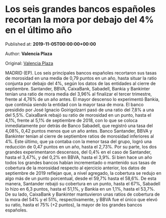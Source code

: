 
# Los seis grandes bancos españoles recortan la mora por debajo del 4% en el último año

Published at: **2019-11-05T00:00:00+00:00**

Author: **Valencia Plaza**

Original: [Valencia Plaza](https://valenciaplaza.com/los-seis-grandes-bancos-espanoles-recortan-la-mora-por-debajo-del-4-en-el-ultimo-ano)

MADRID (EP). Los seis principales bancos españoles recortaron sus tasas de morosidad en una media de 0,79 puntos en un año, hasta situar la ratio conjunta por debajo del 4%, según los datos de las entidades al cierre de septiembre.
Santander, BBVA, CaixaBank, Sabadell, Bankia y Bankinter tenían una ratio de mora media del 3,96% al finalizar el tercer trimestre, frente al 4,76% de un año antes. El mayor descenso lo experimentó Bankia, que continúa siendo la entidad con la mayor tasa de mora. El banco presidido por José Ignacio Goirigolzarri pasó de una ratio del 7,8% a una del 5,5%.
CaixaBank rebajó su ratio de morosidad en un punto, hasta el 4,1%, frente al 5,1% de septiembre de 2018, con lo que se coloca inmediatamente por detrás de Banco Sabadell, que registró una tasa del 4,08%, 0,42 puntos menos que un año antes.
Banco Santander, BBVA y Bankinter tenían al cierre de septiembre ratios de morosidad inferiores al 4%. Este último, que ya contaba con la menor tasa del grupo, logró una reducción de 0,47 puntos en un año, hasta el 2,73%. Por su parte, los dos grandes experimentaron descensos, del 0,4% en el caso de Santander, hasta el 3,47%, y del 0,2% en BBVA, hasta el 3,9%.
Si bien hace un año todos los grandes bancos habían incrementado o mantenido sus tasas de cobertura de la morosidad respecto al ejercicio anterior, los datos de septiembre de 2019 reflejan que, a nivel agregado, la cobertura se redujo en algo más de un punto porcentual, desde el 59,7% hasta el 58,6%.
De esta manera, Santander rebajó su cobertura en un punto, hasta el 67%, Sabadell lo hizo en 6,3 puntos, hasta el 51,1%, y Bankia en un 1,1%, hasta el 53,7%. De su lado, CaixaBank y Bankinter mantuvieron unas ratios de cobertura de la mora del 54% y el 51%, respectivamente, y BBVA fue el único que elevó su ratio, hasta el 75% (+2 puntos), la mayor de los grandes bancos españoles.
